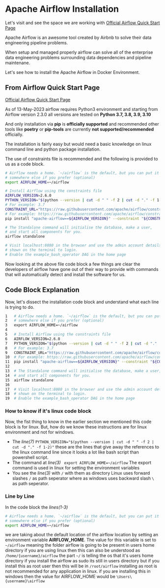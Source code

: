 # Apache Airflow Installation

Let's visit and see the space we are working with
<a href="https://airflow.apache.org/docs/apache-airflow/stable/start.html" target="_blank" rel="noopener">Official Airflow Quick Start Page</a>

Apache Airflow is an awesome tool created by Airbnb to solve their data engineering pipeline problems.

When setup and managed properly airflow can solve all of the enterprise data engineering problems surrounding data dependencies and pipeline maintenane.

Let's see how to install the Apache Airflow in Docker Environment.

## From Airflow Quick Start Page

<a href="https://airflow.apache.org/docs/apache-airflow/stable/start.html" target="_blank" rel="noopener">Official Airflow Quick Start Page</a>

As of 13-May-2023 airflow requires Python3 environment and starting from Airflow version 2.3.0 all versions are tested on **Python 3.7, 3.8, 3.9, 3.10**

And only installation via **pip** is **officially supported** and recommended other tools like **poetry** or **pip-tools** are currently **not supported/recommended** officially.

The installation is fairly easy but would need a basic knowledge on linux command line and python package installation.

The use of constraints file is recommended and the following is provided to us as a code block.

```bash
# Airflow needs a home. `~/airflow` is the default, but you can put it
# somewhere else if you prefer (optional)
export AIRFLOW_HOME=~/airflow

# Install Airflow using the constraints file
AIRFLOW_VERSION=2.6.0
PYTHON_VERSION="$(python --version | cut -d " " -f 2 | cut -d "." -f 1-2)"
# For example: 3.7
CONSTRAINT_URL="https://raw.githubusercontent.com/apache/airflow/constraints-${AIRFLOW_VERSION}/constraints-${PYTHON_VERSION}.txt"
# For example: https://raw.githubusercontent.com/apache/airflow/constraints-2.6.0/constraints-3.7.txt
pip install "apache-airflow==${AIRFLOW_VERSION}" --constraint "${CONSTRAINT_URL}"

# The Standalone command will initialise the database, make a user,
# and start all components for you.
airflow standalone

# Visit localhost:8080 in the browser and use the admin account details
# shown on the terminal to login.
# Enable the example_bash_operator DAG in the home page
```

Now looking at the above file code block a few things are clear the developers of airflow have gone out of their way to provide with commands that will automatically detect and install the software for us.

## Code Block Explanation

Now, let's dissect the installation code block and understand what each line is trying to do.

```bash
1   # Airflow needs a home. `~/airflow` is the default, but you can put it
2   # somewhere else if you prefer (optional)
3   export AIRFLOW_HOME=~/airflow
4   
5   # Install Airflow using the constraints file
6   AIRFLOW_VERSION=2.6.0
7   PYTHON_VERSION="$(python --version | cut -d " " -f 2 | cut -d "." -f 1-2)"
8   # For example: 3.7
9   CONSTRAINT_URL="https://raw.githubusercontent.com/apache/airflow/constraints-${AIRFLOW_VERSION}/constraints-${PYTHON_VERSION}.txt"
10  # For example: https://raw.githubusercontent.com/apache/airflow/constraints-2.6.0/constraints-3.7.txt
11  pip install "apache-airflow==${AIRFLOW_VERSION}" --constraint "${CONSTRAINT_URL}"
12  
13  # The Standalone command will initialise the database, make a user,
14  # and start all components for you.
15  airflow standalone
16  
17  # Visit localhost:8080 in the browser and use the admin account details
18  # shown on the terminal to login.
19  # Enable the example_bash_operator DAG in the home page
```

### How to know if it's linux code block

Now, the fist thing to know in the earlier section we mentioned this code block is for linux. But, how do we know these instructions are for linux environment and not for windows.

- The *line(7)* ``` PYTHON_VERSION="$(python --version | cut -d " " -f 2 | cut -d "." -f 1-2)" ``` these are the lines that give away the references to the linux command line since it looks a lot like bash script than powershell script.
- The command at *line(3)* ```
export AIRFLOW_HOME=~/airflow``` The export command is used in linux for setting the environment variables
- You see the *line(3)* with ```/``` with them as directory Linux uses forward slashes ```/``` as path seperator where as windows uses backward slash ```\``` as path seperator.

### Line by Line

In the code block the *lines(1-3)*

```bash
# Airflow needs a home. `~/airflow` is the default, but you can put it
# somewhere else if you prefer (optional)
export AIRFLOW_HOME=~/airflow
```

we are taking about the default location of the airflow location by setting an environment variable **AIRFLOW_HOME**. The value for this variable is set to ```~/airflow``` meaning the folder airflow is going to be present in users home directory if you are using linux then this can also be understood as ```/home/{username}/airflow``` the part ```~/``` is telling the os that it's users home directory if you install the airflow as sudo its still in users directory but if you install this as root user then this will be in ```/root/airflow``` installing as root is not recommended for any application in linux. if you are installing this in windows then the value for AIRFLOW_HOME would be ```\Users\{username}\airflow```


